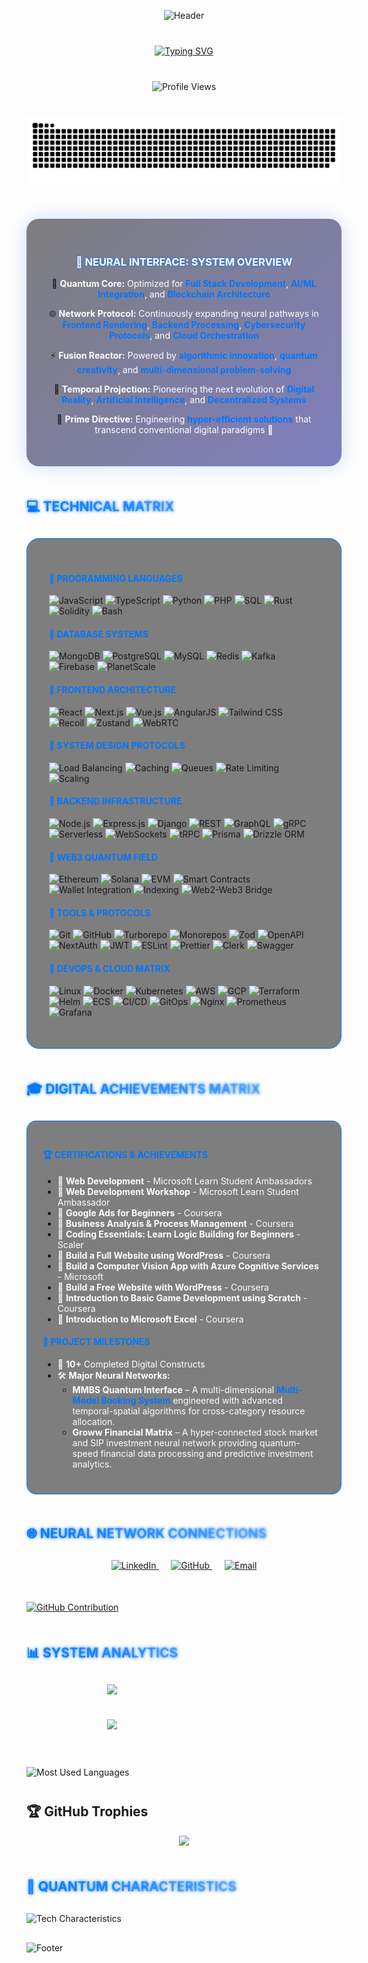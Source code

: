 <div align="center">

![Header](https://capsule-render.vercel.app/api?type=slice&color=0:000000,50:000080,100:0077ff&height=300&section=header&text=Suryanshu%20Nabheet&fontSize=50&fontColor=ffffff&animation=fadeIn&fontAlignY=50)


<div style="margin: 40px 0">
  <a href="https://git.io/typing-svg">
    <img src="https://readme-typing-svg.demolab.com?font=JetBrains+Mono&weight=600&size=28&duration=3000&pause=1000&color=0077FF&center=true&vCenter=true&width=800&lines=Full+Stack+Web+Developer;Web3+Developer;Web+Designer;DevOps+Engineer;System+Design+Architect;AI+%26+ML+Engineer;Cloud+Native+Developer;Backend+API+Engineer;Frontend+UX+Expert;Blockchain+Protocol+Engineer;Cybersecurity+Guardian;Techno-Futurist" alt="Typing SVG" />
  </a>
</div>

<div style="margin: 30px 0">
  <img src="https://komarev.com/ghpvc/?username=Suryanshu-Nabheet&style=for-the-badge&color=0077FF&label=NEURAL+CONNECTIONS" alt="Profile Views" />
</div>

<div style="margin: 40px 0">
  <a href="https://github.com/Suryanshu-Nabheet">
    <picture>
      <source media="(prefers-color-scheme: dark)" srcset="https://raw.githubusercontent.com/platane/snk/output/github-contribution-grid-snake-dark.svg" />
      <source media="(prefers-color-scheme: light)" srcset="https://raw.githubusercontent.com/platane/snk/output/github-contribution-grid-snake.svg" />
      <img alt="github-snake" src="https://raw.githubusercontent.com/platane/snk/output/github-contribution-grid-snake-dark.svg" />
    </picture>
  </a>
</div>

<div style="background: linear-gradient(135deg, #00000080, #00008080); padding: 35px; border-radius: 20px; margin: 50px 0; box-shadow: 0 0 30px rgba(0,119,255,0.2); backdrop-filter: blur(10px); border: 1px solid rgba(0,119,255,0.1)">

### <span style="color: #FFFFFF; text-shadow: 0 0 5px #0077FF;">🌌 NEURAL INTERFACE: SYSTEM OVERVIEW</span>

🧠 <span style="color: #FFFFFF;">**Quantum Core:** Optimized for **<span style="color: #0077FF;">Full Stack Development</span>**, **<span style="color: #0077FF;">AI/ML Integration</span>**, and **<span style="color: #0077FF;">Blockchain Architecture</span>**</span>  

🌐 <span style="color: #FFFFFF;">**Network Protocol:** Continuously expanding neural pathways in **<span style="color: #0077FF;">Frontend Rendering</span>**, **<span style="color: #0077FF;">Backend Processing</span>**, **<span style="color: #0077FF;">Cybersecurity Protocols</span>**, and **<span style="color: #0077FF;">Cloud Orchestration</span>**</span>  

⚡ <span style="color: #FFFFFF;">**Fusion Reactor:** Powered by **<span style="color: #0077FF;">algorithmic innovation</span>**, **<span style="color: #0077FF;">quantum creativity</span>**, and **<span style="color: #0077FF;">multi-dimensional problem-solving</span>**</span>  

🔮 <span style="color: #FFFFFF;">**Temporal Projection:** Pioneering the next evolution of **<span style="color: #0077FF;">Digital Reality</span>**, **<span style="color: #0077FF;">Artificial Intelligence</span>**, and **<span style="color: #0077FF;">Decentralized Systems</span>**</span>  

🎯 <span style="color: #FFFFFF;">**Prime Directive:** Engineering **<span style="color: #0077FF;">hyper-efficient solutions</span>** that transcend conventional digital paradigms 🚀</span>  

</div>
</div>

<h2 style="color: #FFFFFF; background: linear-gradient(45deg, #0077FF, #FFFFFF); -webkit-background-clip: text; -webkit-text-fill-color: transparent; text-shadow: 0 0 5px #0077FF; margin: 50px 0 30px;">💻 TECHNICAL MATRIX</h2>

<div style="background: rgba(0,0,0,0.5); padding: 35px; border-radius: 20px; margin: 30px 0; border: 1px solid #0077ff">

#### <span style="color: #0077FF;">🔵 PROGRAMMING LANGUAGES</span>
![JavaScript](https://img.shields.io/badge/JavaScript%20ES6+-%23000000.svg?style=for-the-badge&logo=javascript&logoColor=%23F7DF1E)
![TypeScript](https://img.shields.io/badge/TypeScript-%23000000.svg?style=for-the-badge&logo=typescript&logoColor=%23007ACC)
![Python](https://img.shields.io/badge/Python-%23000000.svg?style=for-the-badge&logo=python&logoColor=%233776AB)
![PHP](https://img.shields.io/badge/PHP-%23000000.svg?style=for-the-badge&logo=php&logoColor=%23777BB4)
![SQL](https://img.shields.io/badge/SQL-%23000000.svg?style=for-the-badge&logo=postgresql&logoColor=%234169E1)
![Rust](https://img.shields.io/badge/Rust-%23000000.svg?style=for-the-badge&logo=rust&logoColor=%23DEA584)
![Solidity](https://img.shields.io/badge/Solidity-%23000000.svg?style=for-the-badge&logo=solidity&logoColor=%23363636)
![Bash](https://img.shields.io/badge/Bash-%23000000.svg?style=for-the-badge&logo=gnu-bash&logoColor=%234EAA25)

#### <span style="color: #0077FF;">🔵 DATABASE SYSTEMS</span>
![MongoDB](https://img.shields.io/badge/MongoDB-%23000000.svg?style=for-the-badge&logo=mongodb&logoColor=%2347A248)
![PostgreSQL](https://img.shields.io/badge/PostgreSQL-%23000000.svg?style=for-the-badge&logo=postgresql&logoColor=%234169E1)
![MySQL](https://img.shields.io/badge/MySQL-%23000000.svg?style=for-the-badge&logo=mysql&logoColor=%234479A1)
![Redis](https://img.shields.io/badge/Redis-%23000000.svg?style=for-the-badge&logo=redis&logoColor=%23DC382D)
![Kafka](https://img.shields.io/badge/Kafka-%23000000.svg?style=for-the-badge&logo=apache-kafka&logoColor=%23231F20)
![Firebase](https://img.shields.io/badge/Firebase-%23000000.svg?style=for-the-badge&logo=firebase&logoColor=%23FFCA28)
![PlanetScale](https://img.shields.io/badge/PlanetScale-%23000000.svg?style=for-the-badge&logo=planetscale&logoColor=%23FFFFFF)

#### <span style="color: #0077FF;">🔵 FRONTEND ARCHITECTURE</span>
![React](https://img.shields.io/badge/React.js-%23000000.svg?style=for-the-badge&logo=react&logoColor=%2361DAFB)
![Next.js](https://img.shields.io/badge/Next.js_Advanced-%23000000.svg?style=for-the-badge&logo=next.js&logoColor=white)
![Vue.js](https://img.shields.io/badge/Vue.js-%23000000.svg?style=for-the-badge&logo=vue.js&logoColor=%234FC08D)
![AngularJS](https://img.shields.io/badge/AngularJS-%23000000.svg?style=for-the-badge&logo=angular&logoColor=%23DD0031)
![Tailwind CSS](https://img.shields.io/badge/Tailwind_CSS-%23000000.svg?style=for-the-badge&logo=tailwind-css&logoColor=%2306B6D4)
![Recoil](https://img.shields.io/badge/Recoil-%23000000.svg?style=for-the-badge&logo=recoil&logoColor=%233578E5)
![Zustand](https://img.shields.io/badge/Zustand-%23000000.svg?style=for-the-badge&logo=react&logoColor=%2361DAFB)
![WebRTC](https://img.shields.io/badge/WebRTC-%23000000.svg?style=for-the-badge&logo=webrtc&logoColor=%23333333)

#### <span style="color: #0077FF;">🔵 SYSTEM DESIGN PROTOCOLS</span>
![Load Balancing](https://img.shields.io/badge/Load_Balancing-%23000000.svg?style=for-the-badge&logo=nginx&logoColor=%23009639)
![Caching](https://img.shields.io/badge/Caching-%23000000.svg?style=for-the-badge&logo=redis&logoColor=%23DC382D)
![Queues](https://img.shields.io/badge/Queues-%23000000.svg?style=for-the-badge&logo=rabbitmq&logoColor=%23FF6600)
![Rate Limiting](https://img.shields.io/badge/Rate_Limiting-%23000000.svg?style=for-the-badge&logo=cloudflare&logoColor=%23F38020)
![Scaling](https://img.shields.io/badge/Scaling-%23000000.svg?style=for-the-badge&logo=kubernetes&logoColor=%23326CE5)

#### <span style="color: #0077FF;">🔵 BACKEND INFRASTRUCTURE</span>
![Node.js](https://img.shields.io/badge/Node.js_Advanced-%23000000.svg?style=for-the-badge&logo=node.js&logoColor=%23339933)
![Express.js](https://img.shields.io/badge/Express.js-%23000000.svg?style=for-the-badge&logo=express&logoColor=white)
![Django](https://img.shields.io/badge/Django-%23000000.svg?style=for-the-badge&logo=django&logoColor=%23092E20)
![REST](https://img.shields.io/badge/REST-%23000000.svg?style=for-the-badge&logo=fastapi&logoColor=%23009688)
![GraphQL](https://img.shields.io/badge/GraphQL-%23000000.svg?style=for-the-badge&logo=graphql&logoColor=%23E10098)
![gRPC](https://img.shields.io/badge/gRPC-%23000000.svg?style=for-the-badge&logo=google&logoColor=%234285F4)
![Serverless](https://img.shields.io/badge/Serverless-%23000000.svg?style=for-the-badge&logo=serverless&logoColor=%23FD5750)
![WebSockets](https://img.shields.io/badge/WebSockets-%23000000.svg?style=for-the-badge&logo=socket.io&logoColor=%23010101)
![tRPC](https://img.shields.io/badge/tRPC-%23000000.svg?style=for-the-badge&logo=trpc&logoColor=%232596BE)
![Prisma](https://img.shields.io/badge/Prisma-%23000000.svg?style=for-the-badge&logo=prisma&logoColor=%232D3748)
![Drizzle ORM](https://img.shields.io/badge/Drizzle_ORM-%23000000.svg?style=for-the-badge&logo=drizzle&logoColor=%23FFFFFF)

#### <span style="color: #0077FF;">🔵 WEB3 QUANTUM FIELD</span>
![Ethereum](https://img.shields.io/badge/Ethereum_DApps-%23000000.svg?style=for-the-badge&logo=ethereum&logoColor=%233C3C3D)
![Solana](https://img.shields.io/badge/Solana_DApps-%23000000.svg?style=for-the-badge&logo=solana&logoColor=%23000000)
![EVM](https://img.shields.io/badge/EVM-%23000000.svg?style=for-the-badge&logo=ethereum&logoColor=%233C3C3D)
![Smart Contracts](https://img.shields.io/badge/Smart_Contracts-%23000000.svg?style=for-the-badge&logo=ethereum&logoColor=%233C3C3D)
![Wallet Integration](https://img.shields.io/badge/Wallet_Integration-%23000000.svg?style=for-the-badge&logo=metamask&logoColor=%23F6851B)
![Indexing](https://img.shields.io/badge/Blockchain_Indexing-%23000000.svg?style=for-the-badge&logo=thegraph&logoColor=%236747ED)
![Web2-Web3 Bridge](https://img.shields.io/badge/Web2--Web3_Bridge-%23000000.svg?style=for-the-badge&logo=chainlink&logoColor=%23375BD2)

#### <span style="color: #0077FF;">🔵 TOOLS & PROTOCOLS</span>
![Git](https://img.shields.io/badge/Git-%23000000.svg?style=for-the-badge&logo=git&logoColor=%23F05032)
![GitHub](https://img.shields.io/badge/GitHub-%23000000.svg?style=for-the-badge&logo=github&logoColor=white)
![Turborepo](https://img.shields.io/badge/Turborepo-%23000000.svg?style=for-the-badge&logo=turborepo&logoColor=%23EF4444)
![Monorepos](https://img.shields.io/badge/Monorepos-%23000000.svg?style=for-the-badge&logo=nx&logoColor=%23143055)
![Zod](https://img.shields.io/badge/Zod-%23000000.svg?style=for-the-badge&logo=zod&logoColor=%233068B7)
![OpenAPI](https://img.shields.io/badge/OpenAPI-%23000000.svg?style=for-the-badge&logo=openapiinitiative&logoColor=%236BA539)
![NextAuth](https://img.shields.io/badge/NextAuth-%23000000.svg?style=for-the-badge&logo=auth0&logoColor=%23EB5424)
![JWT](https://img.shields.io/badge/JWT-%23000000.svg?style=for-the-badge&logo=jsonwebtokens&logoColor=%23000000)
![ESLint](https://img.shields.io/badge/ESLint-%23000000.svg?style=for-the-badge&logo=eslint&logoColor=%234B32C3)
![Prettier](https://img.shields.io/badge/Prettier-%23000000.svg?style=for-the-badge&logo=prettier&logoColor=%23F7B93E)
![Clerk](https://img.shields.io/badge/Clerk-%23000000.svg?style=for-the-badge&logo=clerk&logoColor=%23FFFFFF)
![Swagger](https://img.shields.io/badge/Swagger-%23000000.svg?style=for-the-badge&logo=swagger&logoColor=%2385EA2D)

#### <span style="color: #0077FF;">🔵 DEVOPS & CLOUD MATRIX</span>
![Linux](https://img.shields.io/badge/Linux-%23000000.svg?style=for-the-badge&logo=linux&logoColor=%23FCC624)
![Docker](https://img.shields.io/badge/Docker-%23000000.svg?style=for-the-badge&logo=docker&logoColor=%232496ED)
![Kubernetes](https://img.shields.io/badge/Kubernetes-%23000000.svg?style=for-the-badge&logo=kubernetes&logoColor=%23326CE5)
![AWS](https://img.shields.io/badge/AWS-%23000000.svg?style=for-the-badge&logo=amazon-aws&logoColor=%23FF9900)
![GCP](https://img.shields.io/badge/GCP-%23000000.svg?style=for-the-badge&logo=google-cloud&logoColor=%234285F4)
![Terraform](https://img.shields.io/badge/Terraform-%23000000.svg?style=for-the-badge&logo=terraform&logoColor=%237B42BC)
![Helm](https://img.shields.io/badge/Helm-%23000000.svg?style=for-the-badge&logo=helm&logoColor=%230F1689)
![ECS](https://img.shields.io/badge/ECS-%23000000.svg?style=for-the-badge&logo=amazon-ecs&logoColor=%23FF9900)
![CI/CD](https://img.shields.io/badge/CI/CD-%23000000.svg?style=for-the-badge&logo=github-actions&logoColor=%232088FF)
![GitOps](https://img.shields.io/badge/GitOps-%23000000.svg?style=for-the-badge&logo=argocd&logoColor=%23EF7B4D)
![Nginx](https://img.shields.io/badge/Nginx-%23000000.svg?style=for-the-badge&logo=nginx&logoColor=%23009639)
![Prometheus](https://img.shields.io/badge/Prometheus-%23000000.svg?style=for-the-badge&logo=prometheus&logoColor=%23E6522C)
![Grafana](https://img.shields.io/badge/Grafana-%23000000.svg?style=for-the-badge&logo=grafana&logoColor=%23F46800)

</div>

<h2 style="color: #FFFFFF; background: linear-gradient(45deg, #0077FF, #FFFFFF); -webkit-background-clip: text; -webkit-text-fill-color: transparent; text-shadow: 0 0 5px #0077FF; margin: 50px 0 30px;">🎓 DIGITAL ACHIEVEMENTS MATRIX</h2>

<div style="background: rgba(0,0,0,0.5); padding: 25px; border-radius: 15px; margin: 30px 0; border: 1px solid #0077ff">

#### <span style="color: #0077FF;">🏆 CERTIFICATIONS & ACHIEVEMENTS</span>

- <span style="color: #FFFFFF;">📜 **Web Development** - Microsoft Learn Student Ambassadors</span>  
- <span style="color: #FFFFFF;">📜 **Web Development Workshop** - Microsoft Learn Student Ambassador</span>  
- <span style="color: #FFFFFF;">📜 **Google Ads for Beginners** - Coursera</span>  
- <span style="color: #FFFFFF;">📜 **Business Analysis & Process Management** - Coursera</span>  
- <span style="color: #FFFFFF;">📜 **Coding Essentials: Learn Logic Building for Beginners** - Scaler</span>  
- <span style="color: #FFFFFF;">📜 **Build a Full Website using WordPress** - Coursera</span>  
- <span style="color: #FFFFFF;">📜 **Build a Computer Vision App with Azure Cognitive Services** - Microsoft</span>  
- <span style="color: #FFFFFF;">📜 **Build a Free Website with WordPress** - Coursera</span>  
- <span style="color: #FFFFFF;">📜 **Introduction to Basic Game Development using Scratch** - Coursera</span>  
- <span style="color: #FFFFFF;">📜 **Introduction to Microsoft Excel** - Coursera</span> 

#### <span style="color: #0077FF;">🚀 PROJECT MILESTONES</span>

- <span style="color: #FFFFFF;">💫 **10+** Completed Digital Constructs</span>  
- <span style="color: #FFFFFF;">🛠 **Major Neural Networks:**</span>  
  - <span style="color: #FFFFFF;">**MMBS Quantum Interface** – A multi-dimensional **<span style="color: #0077FF;">Multi-Model Booking System</span>** engineered with advanced temporal-spatial algorithms for cross-category resource allocation.</span>  
  - <span style="color: #FFFFFF;">**Groww Financial Matrix** – A hyper-connected stock market and SIP investment neural network providing quantum-speed financial data processing and predictive investment analytics.</span>  

</div>

<h2 style="color: #FFFFFF; background: linear-gradient(45deg, #0077FF, #FFFFFF); -webkit-background-clip: text; -webkit-text-fill-color: transparent; text-shadow: 0 0 5px #0077FF; margin: 50px 0 30px;">🌐 NEURAL NETWORK CONNECTIONS</h2>

<div align="center" style="margin: 30px 0">
  <a href="https://www.linkedin.com/in/suryanshu-nabheet/" target="_blank" style="margin: 0 10px">
    <img src="https://img.shields.io/badge/LinkedIn-%230077B5.svg?&style=for-the-badge&logo=linkedin&logoColor=white&color=0077FF" alt="LinkedIn" />
  </a>
  <a href="https://github.com/Suryanshu-Nabheet" target="_blank" style="margin: 0 10px">
    <img src="https://img.shields.io/badge/GitHub-%23181717.svg?&style=for-the-badge&logo=github&logoColor=white&color=000000" alt="GitHub" />
  </a>
  <a href="mailto:suryanshunab@gmail.com" target="_blank" style="margin: 0 10px">
    <img src="https://img.shields.io/badge/Quantum_Mail-Contact-%230077FF.svg?&style=for-the-badge&logoColor=white" alt="Email" />
  </a>
</div>

<div style="margin: 50px 0">
  <a href="https://github.com/Suryanshu-Nabheet">
    <img alt="GitHub Contribution" src="https://github-readme-activity-graph.vercel.app/graph?username=Suryanshu-Nabheet&theme=react-dark&hide_border=true&area=true&bg_color=000000&color=FFFFFF&line=0077FF&point=0077FF" />
  </a>
</div>

<h2 style="color: #FFFFFF; background: linear-gradient(45deg, #0077FF, #FFFFFF); -webkit-background-clip: text; -webkit-text-fill-color: transparent; text-shadow: 0 0 5px #0077FF; margin: 50px 0 30px;">📊 SYSTEM ANALYTICS</h2>

<div style="display: flex; justify-content: center; gap: 20px; flex-wrap: wrap; margin: 30px 0">
  <img width="49%" style="margin-bottom: 20px" src="https://github-readme-stats.vercel.app/api?username=Suryanshu-Nabheet&show_icons=true&theme=dark&hide_border=true&bg_color=000000&title_color=0077FF&icon_color=FFFFFF&text_color=FFFFFF" />
  <img width="49%" style="margin-bottom: 20px" src="https://streak-stats.demolab.com?user=Suryanshu-Nabheet&theme=dark&hide_border=true&background=000000&stroke=0077FF&ring=0077FF&fire=FFFFFF&currStreakNum=FFFFFF&sideNums=FFFFFF&currStreakLabel=0077FF&sideLabels=0077FF&dates=0077FF" />
</div>

<div style="margin: 40px 0">
<img src="https://github-readme-stats.vercel.app/api/top-langs/?username=Suryanshu-Nabheet&layout=compact&theme=dark&hide_border=true&bg_color=000000&title_color=0077FF&text_color=FFFFFF" alt="Most Used Languages" />
</div>


<!-- Trophies - Single Row -->
## 🏆 GitHub Trophies

<p align="center">
  <img src="https://github-profile-trophy.vercel.app/?username=Suryanshu-Nabheet&theme=algolia&no-frame=true&margin-w=15" />
</p>

<h2 style="color: #FFFFFF; background: linear-gradient(45deg, #0077FF, #FFFFFF); -webkit-background-clip: text; -webkit-text-fill-color: transparent; text-shadow: 0 0 5px #0077FF; margin: 50px 0 30px;">🌌 QUANTUM CHARACTERISTICS</h2>

<div style="margin: 30px 0">
  <img src="https://readme-typing-svg.demolab.com?font=JetBrains+Mono&weight=600&size=24&duration=3000&pause=1000&color=0077FF&center=true&vCenter=true&width=800&lines=Quantum+Stack+Engineer+|+Digital+Reality+Architect;Neural+Interface+Designer+|+Holographic+Web+Engineer;AI+Hypervisor+|+Cybersecurity+Protocol+Guardian;Blockchain+Architect+|+Cloud+Orchestration+Engineer;Techno-Futurist+|+Digital+Evolution+Pioneer" alt="Tech Characteristics" />
</div>

![Footer](https://capsule-render.vercel.app/api?type=waving&color=0:000000,50:000080,100:0077ff&height=200&section=footer&animation=twinkling&reversal=true)
